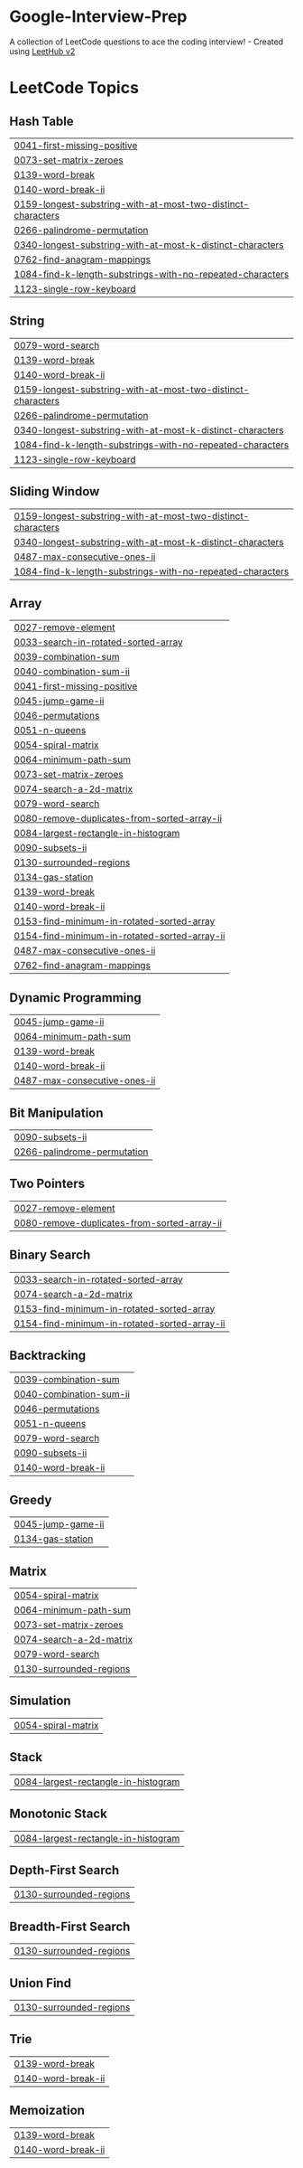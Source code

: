 # Google-Interview-Prep
A collection of LeetCode questions to ace the coding interview! - Created using [LeetHub v2](https://github.com/arunbhardwaj/LeetHub-2.0)

<!---LeetCode Topics Start-->
# LeetCode Topics
## Hash Table
|  |
| ------- |
| [0041-first-missing-positive](https://github.com/Harshitha122/Google-Interview-Prep/tree/master/0041-first-missing-positive) |
| [0073-set-matrix-zeroes](https://github.com/Harshitha122/Google-Interview-Prep/tree/master/0073-set-matrix-zeroes) |
| [0139-word-break](https://github.com/Harshitha122/Google-Interview-Prep/tree/master/0139-word-break) |
| [0140-word-break-ii](https://github.com/Harshitha122/Google-Interview-Prep/tree/master/0140-word-break-ii) |
| [0159-longest-substring-with-at-most-two-distinct-characters](https://github.com/Harshitha122/Google-Interview-Prep/tree/master/0159-longest-substring-with-at-most-two-distinct-characters) |
| [0266-palindrome-permutation](https://github.com/Harshitha122/Google-Interview-Prep/tree/master/0266-palindrome-permutation) |
| [0340-longest-substring-with-at-most-k-distinct-characters](https://github.com/Harshitha122/Google-Interview-Prep/tree/master/0340-longest-substring-with-at-most-k-distinct-characters) |
| [0762-find-anagram-mappings](https://github.com/Harshitha122/Google-Interview-Prep/tree/master/0762-find-anagram-mappings) |
| [1084-find-k-length-substrings-with-no-repeated-characters](https://github.com/Harshitha122/Google-Interview-Prep/tree/master/1084-find-k-length-substrings-with-no-repeated-characters) |
| [1123-single-row-keyboard](https://github.com/Harshitha122/Google-Interview-Prep/tree/master/1123-single-row-keyboard) |
## String
|  |
| ------- |
| [0079-word-search](https://github.com/Harshitha122/Google-Interview-Prep/tree/master/0079-word-search) |
| [0139-word-break](https://github.com/Harshitha122/Google-Interview-Prep/tree/master/0139-word-break) |
| [0140-word-break-ii](https://github.com/Harshitha122/Google-Interview-Prep/tree/master/0140-word-break-ii) |
| [0159-longest-substring-with-at-most-two-distinct-characters](https://github.com/Harshitha122/Google-Interview-Prep/tree/master/0159-longest-substring-with-at-most-two-distinct-characters) |
| [0266-palindrome-permutation](https://github.com/Harshitha122/Google-Interview-Prep/tree/master/0266-palindrome-permutation) |
| [0340-longest-substring-with-at-most-k-distinct-characters](https://github.com/Harshitha122/Google-Interview-Prep/tree/master/0340-longest-substring-with-at-most-k-distinct-characters) |
| [1084-find-k-length-substrings-with-no-repeated-characters](https://github.com/Harshitha122/Google-Interview-Prep/tree/master/1084-find-k-length-substrings-with-no-repeated-characters) |
| [1123-single-row-keyboard](https://github.com/Harshitha122/Google-Interview-Prep/tree/master/1123-single-row-keyboard) |
## Sliding Window
|  |
| ------- |
| [0159-longest-substring-with-at-most-two-distinct-characters](https://github.com/Harshitha122/Google-Interview-Prep/tree/master/0159-longest-substring-with-at-most-two-distinct-characters) |
| [0340-longest-substring-with-at-most-k-distinct-characters](https://github.com/Harshitha122/Google-Interview-Prep/tree/master/0340-longest-substring-with-at-most-k-distinct-characters) |
| [0487-max-consecutive-ones-ii](https://github.com/Harshitha122/Google-Interview-Prep/tree/master/0487-max-consecutive-ones-ii) |
| [1084-find-k-length-substrings-with-no-repeated-characters](https://github.com/Harshitha122/Google-Interview-Prep/tree/master/1084-find-k-length-substrings-with-no-repeated-characters) |
## Array
|  |
| ------- |
| [0027-remove-element](https://github.com/Harshitha122/Google-Interview-Prep/tree/master/0027-remove-element) |
| [0033-search-in-rotated-sorted-array](https://github.com/Harshitha122/Google-Interview-Prep/tree/master/0033-search-in-rotated-sorted-array) |
| [0039-combination-sum](https://github.com/Harshitha122/Google-Interview-Prep/tree/master/0039-combination-sum) |
| [0040-combination-sum-ii](https://github.com/Harshitha122/Google-Interview-Prep/tree/master/0040-combination-sum-ii) |
| [0041-first-missing-positive](https://github.com/Harshitha122/Google-Interview-Prep/tree/master/0041-first-missing-positive) |
| [0045-jump-game-ii](https://github.com/Harshitha122/Google-Interview-Prep/tree/master/0045-jump-game-ii) |
| [0046-permutations](https://github.com/Harshitha122/Google-Interview-Prep/tree/master/0046-permutations) |
| [0051-n-queens](https://github.com/Harshitha122/Google-Interview-Prep/tree/master/0051-n-queens) |
| [0054-spiral-matrix](https://github.com/Harshitha122/Google-Interview-Prep/tree/master/0054-spiral-matrix) |
| [0064-minimum-path-sum](https://github.com/Harshitha122/Google-Interview-Prep/tree/master/0064-minimum-path-sum) |
| [0073-set-matrix-zeroes](https://github.com/Harshitha122/Google-Interview-Prep/tree/master/0073-set-matrix-zeroes) |
| [0074-search-a-2d-matrix](https://github.com/Harshitha122/Google-Interview-Prep/tree/master/0074-search-a-2d-matrix) |
| [0079-word-search](https://github.com/Harshitha122/Google-Interview-Prep/tree/master/0079-word-search) |
| [0080-remove-duplicates-from-sorted-array-ii](https://github.com/Harshitha122/Google-Interview-Prep/tree/master/0080-remove-duplicates-from-sorted-array-ii) |
| [0084-largest-rectangle-in-histogram](https://github.com/Harshitha122/Google-Interview-Prep/tree/master/0084-largest-rectangle-in-histogram) |
| [0090-subsets-ii](https://github.com/Harshitha122/Google-Interview-Prep/tree/master/0090-subsets-ii) |
| [0130-surrounded-regions](https://github.com/Harshitha122/Google-Interview-Prep/tree/master/0130-surrounded-regions) |
| [0134-gas-station](https://github.com/Harshitha122/Google-Interview-Prep/tree/master/0134-gas-station) |
| [0139-word-break](https://github.com/Harshitha122/Google-Interview-Prep/tree/master/0139-word-break) |
| [0140-word-break-ii](https://github.com/Harshitha122/Google-Interview-Prep/tree/master/0140-word-break-ii) |
| [0153-find-minimum-in-rotated-sorted-array](https://github.com/Harshitha122/Google-Interview-Prep/tree/master/0153-find-minimum-in-rotated-sorted-array) |
| [0154-find-minimum-in-rotated-sorted-array-ii](https://github.com/Harshitha122/Google-Interview-Prep/tree/master/0154-find-minimum-in-rotated-sorted-array-ii) |
| [0487-max-consecutive-ones-ii](https://github.com/Harshitha122/Google-Interview-Prep/tree/master/0487-max-consecutive-ones-ii) |
| [0762-find-anagram-mappings](https://github.com/Harshitha122/Google-Interview-Prep/tree/master/0762-find-anagram-mappings) |
## Dynamic Programming
|  |
| ------- |
| [0045-jump-game-ii](https://github.com/Harshitha122/Google-Interview-Prep/tree/master/0045-jump-game-ii) |
| [0064-minimum-path-sum](https://github.com/Harshitha122/Google-Interview-Prep/tree/master/0064-minimum-path-sum) |
| [0139-word-break](https://github.com/Harshitha122/Google-Interview-Prep/tree/master/0139-word-break) |
| [0140-word-break-ii](https://github.com/Harshitha122/Google-Interview-Prep/tree/master/0140-word-break-ii) |
| [0487-max-consecutive-ones-ii](https://github.com/Harshitha122/Google-Interview-Prep/tree/master/0487-max-consecutive-ones-ii) |
## Bit Manipulation
|  |
| ------- |
| [0090-subsets-ii](https://github.com/Harshitha122/Google-Interview-Prep/tree/master/0090-subsets-ii) |
| [0266-palindrome-permutation](https://github.com/Harshitha122/Google-Interview-Prep/tree/master/0266-palindrome-permutation) |
## Two Pointers
|  |
| ------- |
| [0027-remove-element](https://github.com/Harshitha122/Google-Interview-Prep/tree/master/0027-remove-element) |
| [0080-remove-duplicates-from-sorted-array-ii](https://github.com/Harshitha122/Google-Interview-Prep/tree/master/0080-remove-duplicates-from-sorted-array-ii) |
## Binary Search
|  |
| ------- |
| [0033-search-in-rotated-sorted-array](https://github.com/Harshitha122/Google-Interview-Prep/tree/master/0033-search-in-rotated-sorted-array) |
| [0074-search-a-2d-matrix](https://github.com/Harshitha122/Google-Interview-Prep/tree/master/0074-search-a-2d-matrix) |
| [0153-find-minimum-in-rotated-sorted-array](https://github.com/Harshitha122/Google-Interview-Prep/tree/master/0153-find-minimum-in-rotated-sorted-array) |
| [0154-find-minimum-in-rotated-sorted-array-ii](https://github.com/Harshitha122/Google-Interview-Prep/tree/master/0154-find-minimum-in-rotated-sorted-array-ii) |
## Backtracking
|  |
| ------- |
| [0039-combination-sum](https://github.com/Harshitha122/Google-Interview-Prep/tree/master/0039-combination-sum) |
| [0040-combination-sum-ii](https://github.com/Harshitha122/Google-Interview-Prep/tree/master/0040-combination-sum-ii) |
| [0046-permutations](https://github.com/Harshitha122/Google-Interview-Prep/tree/master/0046-permutations) |
| [0051-n-queens](https://github.com/Harshitha122/Google-Interview-Prep/tree/master/0051-n-queens) |
| [0079-word-search](https://github.com/Harshitha122/Google-Interview-Prep/tree/master/0079-word-search) |
| [0090-subsets-ii](https://github.com/Harshitha122/Google-Interview-Prep/tree/master/0090-subsets-ii) |
| [0140-word-break-ii](https://github.com/Harshitha122/Google-Interview-Prep/tree/master/0140-word-break-ii) |
## Greedy
|  |
| ------- |
| [0045-jump-game-ii](https://github.com/Harshitha122/Google-Interview-Prep/tree/master/0045-jump-game-ii) |
| [0134-gas-station](https://github.com/Harshitha122/Google-Interview-Prep/tree/master/0134-gas-station) |
## Matrix
|  |
| ------- |
| [0054-spiral-matrix](https://github.com/Harshitha122/Google-Interview-Prep/tree/master/0054-spiral-matrix) |
| [0064-minimum-path-sum](https://github.com/Harshitha122/Google-Interview-Prep/tree/master/0064-minimum-path-sum) |
| [0073-set-matrix-zeroes](https://github.com/Harshitha122/Google-Interview-Prep/tree/master/0073-set-matrix-zeroes) |
| [0074-search-a-2d-matrix](https://github.com/Harshitha122/Google-Interview-Prep/tree/master/0074-search-a-2d-matrix) |
| [0079-word-search](https://github.com/Harshitha122/Google-Interview-Prep/tree/master/0079-word-search) |
| [0130-surrounded-regions](https://github.com/Harshitha122/Google-Interview-Prep/tree/master/0130-surrounded-regions) |
## Simulation
|  |
| ------- |
| [0054-spiral-matrix](https://github.com/Harshitha122/Google-Interview-Prep/tree/master/0054-spiral-matrix) |
## Stack
|  |
| ------- |
| [0084-largest-rectangle-in-histogram](https://github.com/Harshitha122/Google-Interview-Prep/tree/master/0084-largest-rectangle-in-histogram) |
## Monotonic Stack
|  |
| ------- |
| [0084-largest-rectangle-in-histogram](https://github.com/Harshitha122/Google-Interview-Prep/tree/master/0084-largest-rectangle-in-histogram) |
## Depth-First Search
|  |
| ------- |
| [0130-surrounded-regions](https://github.com/Harshitha122/Google-Interview-Prep/tree/master/0130-surrounded-regions) |
## Breadth-First Search
|  |
| ------- |
| [0130-surrounded-regions](https://github.com/Harshitha122/Google-Interview-Prep/tree/master/0130-surrounded-regions) |
## Union Find
|  |
| ------- |
| [0130-surrounded-regions](https://github.com/Harshitha122/Google-Interview-Prep/tree/master/0130-surrounded-regions) |
## Trie
|  |
| ------- |
| [0139-word-break](https://github.com/Harshitha122/Google-Interview-Prep/tree/master/0139-word-break) |
| [0140-word-break-ii](https://github.com/Harshitha122/Google-Interview-Prep/tree/master/0140-word-break-ii) |
## Memoization
|  |
| ------- |
| [0139-word-break](https://github.com/Harshitha122/Google-Interview-Prep/tree/master/0139-word-break) |
| [0140-word-break-ii](https://github.com/Harshitha122/Google-Interview-Prep/tree/master/0140-word-break-ii) |
<!---LeetCode Topics End-->